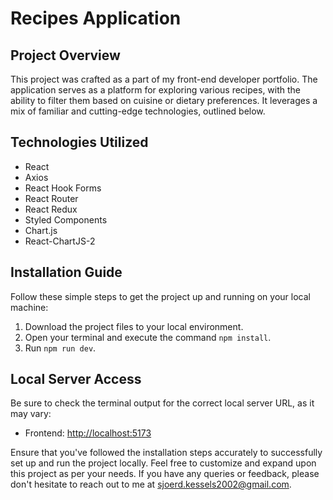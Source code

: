 # Recipes Application

## Project Overview
This project was crafted as a part of my front-end developer portfolio. The application serves as a platform for exploring various recipes, with the ability to filter them based on cuisine or dietary preferences. It leverages a mix of familiar and cutting-edge technologies, outlined below.

## Technologies Utilized
- React
- Axios
- React Hook Forms
- React Router
- React Redux
- Styled Components
- Chart.js
- React-ChartJS-2

## Installation Guide
Follow these simple steps to get the project up and running on your local machine:

1. Download the project files to your local environment.
2. Open your terminal and execute the command `npm install`.
3. Run `npm run dev`.

## Local Server Access
Be sure to check the terminal output for the correct local server URL, as it may vary:

- Frontend: [http://localhost:5173](http://localhost:5173)

Ensure that you've followed the installation steps accurately to successfully set up and run the project locally. Feel free to customize and expand upon this project as per your needs. If you have any queries or feedback, please don't hesitate to reach out to me at [sjoerd.kessels2002@gmail.com](sjoerd.kessels2002@gmail.com).